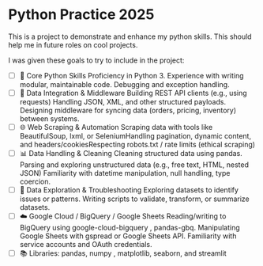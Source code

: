 # Python Practice 2025

This is a project to demonstrate and enhance my python skills. This should help me in future roles on cool projects.

I was given these goals to try to include in the project:
- [ ] 🐍 Core Python Skills
Proficiency in Python 3. Experience with writing modular, maintainable code. Debugging and exception handling.
- [ ] 🔄 Data Integration & Middleware
Building REST API clients (e.g., using requests) Handling JSON, XML, and other structured payloads. Designing middleware for syncing data (orders, pricing, inventory) between systems.
- [ ] 🌐 Web Scraping & Automation
Scraping data with tools like BeautifulSoup, lxml, or SeleniumHandling pagination, dynamic content, and headers/cookiesRespecting robots.txt / rate limits (ethical scraping)
- [ ] 📊 Data Handling & Cleaning
Cleaning structured data using pandas. Parsing and exploring unstructured data (e.g., free text, HTML, nested JSON) Familiarity with datetime manipulation, null handling, type coercion.
- [ ] 🧠 Data Exploration & Troubleshooting
Exploring datasets to identify issues or patterns. Writing scripts to validate, transform, or summarize datasets.
- [ ] ☁️ Google Cloud / BigQuery / Google Sheets
Reading/writing to BigQuery using google-cloud-bigquery , pandas-gbq. Manipulating Google Sheets with gspread or Google Sheets API. Familiarity with service accounts and OAuth credentials.
- [ ] :books: Libraries: pandas, numpy , matplotlib, seaborn, and streamlit